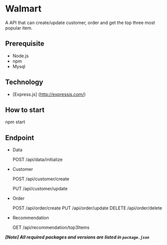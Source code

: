 # Walmart
A API that can create/update customer, order and get the top three most popular item.

## Prerequisite
- Node.js
- npm
- Mysql

## Technology
* [Express.js] (http://expressjs.com/)

## How to start
npm start

## Endpoint
- Data
    
  POST /api/data/initialize
- Customer

  POST /api/customer/create

  PUT /api/customer/update
- Order

  POST /api/order/create
  PUT /api/order/update
  DELETE /api/order/delete
  
- Recommendation
  
  GET /api/recommendation/top3Items

***[Note] All required packages and versions are listed in `package.json`***
